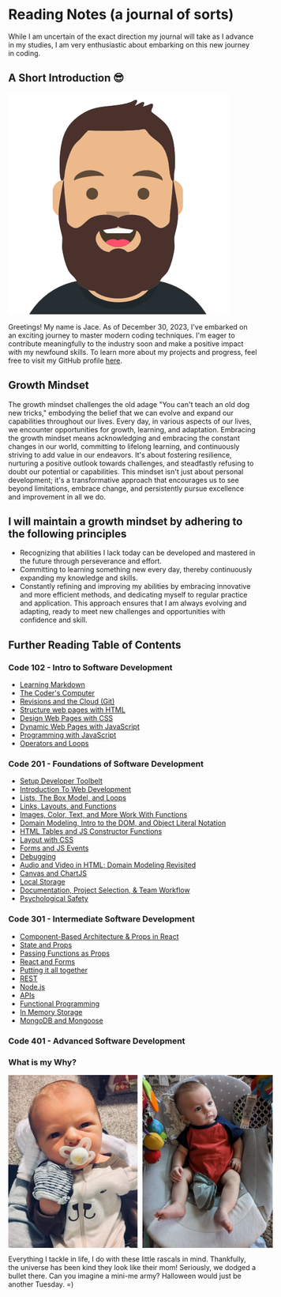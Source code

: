 # Reading Notes (a journal of sorts)

While I am uncertain of the exact direction my journal will take as I advance in my studies, I am very enthusiastic about embarking on this new journey in coding.

<!-- Had to copy and paste an emoji in here because :sunglasses: did not work. Google search yielded it may be an UTF-8 encoding issue. -->
## A Short Introduction 😎

![Jace's Avatar](assets/pic.png)

Greetings! My name is Jace. As of December 30, 2023, I've embarked on an exciting journey to master modern coding techniques. I'm eager to contribute meaningfully to the industry soon and make a positive impact with my newfound skills. To learn more about my projects and progress, feel free to visit my GitHub profile [here](https://github.com/CodeHard84).

## Growth Mindset

The growth mindset challenges the old adage "You can't teach an old dog new tricks," embodying the belief that we can evolve and expand our capabilities throughout our lives. Every day, in various aspects of our lives, we encounter opportunities for growth, learning, and adaptation. Embracing the growth mindset means acknowledging and embracing the constant changes in our world, committing to lifelong learning, and continuously striving to add value in our endeavors. It's about fostering resilience, nurturing a positive outlook towards challenges, and steadfastly refusing to doubt our potential or capabilities. This mindset isn't just about personal development; it's a transformative approach that encourages us to see beyond limitations, embrace change, and persistently pursue excellence and improvement in all we do.

## I will maintain a growth mindset by adhering to the following principles

- Recognizing that abilities I lack today can be developed and mastered in the future through perseverance and effort.
- Committing to learning something new every day, thereby continuously expanding my knowledge and skills.
- Constantly refining and improving my abilities by embracing innovative and more efficient methods, and dedicating myself to regular practice and application. This approach ensures that I am always evolving and adapting, ready to meet new challenges and opportunities with confidence and skill.

<!-- This looks really cool when viewing the README.md from the repo but it does not work on github pages.
> [!NOTE]
> This document is a work in progress and will be updated periodically. Please revisit occasionally to view the latest changes and additions.
-->

## Further Reading Table of Contents

### Code 102 - Intro to Software Development

- [Learning Markdown](102/102-class01.md)
- [The Coder's Computer](102/102-class02.md)
- [Revisions and the Cloud (Git)](102/102-class03.md)
- [Structure web pages with HTML](102/102-class04.md)
- [Design Web Pages with CSS](102/102-class05.md)
- [Dynamic Web Pages with JavaScript](102/102-class06.md)
- [Programming with JavaScript](102/102-class07.md)
- [Operators and Loops](102/102-class08.md)

### Code 201 - Foundations of Software Development

- [Setup Developer Toolbelt](201/201-class01.md)
- [Introduction To Web Development](201/201-class02.md)
- [Lists, The Box Model, and Loops](201/201-class03.md)
- [Links, Layouts, and Functions](201/201-class04.md)
- [Images, Color, Text, and More Work With Functions](201/201-class05.md)
- [Domain Modeling, Intro to the DOM, and Object Literal Notation](201/201-class06.md)
- [HTML Tables and JS Constructor Functions](201/201-class07.md)
- [Layout with CSS](201/201-class08.md)
- [Forms and JS Events](201/201-class09.md)
- [Debugging](201/201-class10.md)
- [Audio and Video in HTML; Domain Modeling Revisited](201/201-class11.md)
- [Canvas and ChartJS](201/201-class12.md)
- [Local Storage](201/201-class13.md)
- [Documentation, Project Selection, & Team Workflow](201/201-class14.md)
- [Psychological Safety](201/201-class14-1.md)

### Code 301 - Intermediate Software Development

- [Component-Based Architecture & Props in React](301/301-class01.md)
- [State and Props](301/301-class02.md)
- [Passing Functions as Props](301/301-class03.md)
- [React and Forms](301/301-class04.md)
- [Putting it all together](301/301-class05.md)
- [REST](301/301-class06.md)
- [Node.js](301/301-class07.md)
- [APIs](301/301-class08.md)
- [Functional Programming](301/301-class09.md)
- [In Memory Storage](301/301-class10.md)
- [MongoDB and Mongoose](301/301-class11.md)

### Code 401 - Advanced Software Development

### What is my Why?

<!-- markdownlint-disable -->
<div style="display: flex;">
    <img src="assets/eas.jpg" width="350" height="350" style="margin-right: 10px;">
    <img src="assets/bre.jpg" width="350" height="350">
</div>
<!-- markdownlint-enable -->

Everything I tackle in life, I do with these little rascals in mind.
Thankfully, the universe has been kind they look like their mom!
Seriously, we dodged a bullet there. Can you imagine a mini-me army?
Halloween would just be another Tuesday. =)

